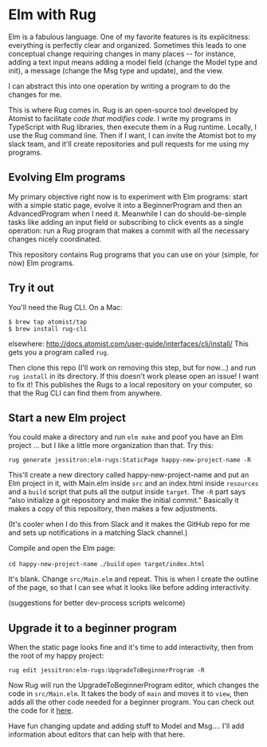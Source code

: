 # Elm with Rug

Elm is a fabulous language. One of my favorite features is its explicitness: everything is perfectly clear and organized. 
Sometimes this leads to one conceptual change requiring changes in many places -- for instance, adding a text input
means adding a model field (change the Model type and init), a message (change the Msg type and update), and the view.

I can abstract this into one operation by writing a program to do the changes for me.

This is where Rug comes in. Rug is an open-source tool developed by Atomist to facilitate _code that modifies code_. 
I write my programs in TypeScript with Rug libraries, then execute them in a Rug runtime. Locally, I use the Rug command line.
Then if I want, I can invite the Atomist bot to my slack team, and it'll create repositories and pull requests for me
using my programs.

## Evolving Elm programs

My primary objective right now is to experiment with Elm programs: start with a simple static page, evolve it into a
BeginnerProgram and then an AdvancedProgram when I need it. Meanwhile I can do should-be-simple tasks like adding an
input field or subscribing to click events as a single operation: run a Rug program that makes a commit with all the 
necessary changes nicely coordinated.

This repository contains Rug programs that you can use on your (simple, for now) Elm programs.

## Try it out

You'll need the Rug CLI. On a Mac:
```
$ brew tap atomist/tap
$ brew install rug-cli
```
elsewhere: http://docs.atomist.com/user-guide/interfaces/cli/install/
This gets you a program called `rug`.

Then clone this repo (I'll work on removing this step, but for now...) and run `rug install` in its directory.
If this doesn't work please open an issue! I want to fix it!
This publishes the Rugs to a local repository on your computer, so that the Rug CLI can find them from anywhere.

## Start a new Elm project

You could make a directory and run `elm make` and poof you have an Elm project ... but I like a little more organization
than that. Try this:

`rug generate jessitron:elm-rugs:StaticPage happy-new-project-name -R`

This'll create a new directory called happy-new-project-name and put an Elm project in it, with Main.elm inside `src` and 
an index.html inside `resources` and a `build` script that puts all the output inside `target`. 
The `-R` part says "also initialize a git repository and make the initial commit."
Basically it makes a copy of 
this repository, then makes a few adjustments.

(It's cooler when I do this from Slack and it makes the GitHub repo for me and sets up notifications in a matching Slack channel.)

Compile and open the Elm page:

`cd happy-new-project-name`
`./build`
`open target/index.html`

It's blank. Change `src/Main.elm` and repeat. This is when I create the outline of the page, so that I can see what it 
looks like before adding interactivity.

(suggestions for better dev-process scripts welcome)

## Upgrade it to a beginner program

When the static page looks fine and it's time to add interactivity, then from the root of my happy project:

`rug edit jessitron:elm-rugs:UpgradeToBeginnerProgram -R`

Now Rug will run the UpgradeToBeginnerProgram editor, which changes the code in `src/Main.elm`.
It takes the body of `main` and moves it to `view`, then adds all the other code needed for a beginner program.
You can check out the code for it [here](https://github.com/satellite-of-love/elm-rugs/blob/master/.atomist/editors/UpgradeToBeginnerProgram.ts).

Have fun changing update and adding stuff to Model and Msg.... I'll add information about editors that can help with that here.

